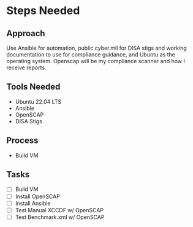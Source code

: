 # Steps Needed

## Approach
Use Ansible for automation, public.cyber.mil for DISA stigs and working documentation to use for compliance guidance, and Ubuntu as the operating system. Openscap will be my compliance scanner and how I receive reports.

## Tools Needed
- Ubuntu 22.04 LTS
- Ansible
- OpenSCAP
- DISA Stigs

## Process 
- Build VM

## Tasks
- [ ] Build VM
- [ ] Install OpenSCAP
- [ ] Install Ansible
- [ ] Test Manual XCCDF w/ OpenSCAP
- [ ] Test Benchmark.xml w/ OpenSCAP